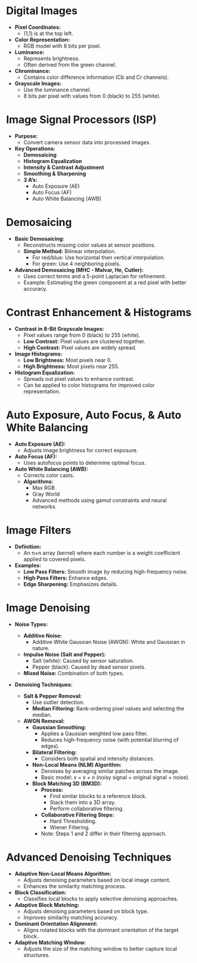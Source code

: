 # Digital Images
- **Pixel Coordinates:**
  - (1,1) is at the top left.
- **Color Representation:**
  - RGB model with 8 bits per pixel.
- **Luminance:**
  - Represents brightness.
  - Often derived from the green channel.
- **Chrominance:**
  - Contains color difference information (Cb and Cr channels).
- **Grayscale Images:**
  - Use the luminance channel.
  - 8 bits per pixel with values from 0 (black) to 255 (white).

# Image Signal Processors (ISP)
- **Purpose:**
  - Convert camera sensor data into processed images.
- **Key Operations:**
  - **Demosaicing**
  - **Histogram Equalization**
  - **Intensity & Contrast Adjustment**
  - **Smoothing & Sharpening**
  - **3 A’s:**
    - Auto Exposure (AE)
    - Auto Focus (AF)
    - Auto White Balancing (AWB)

# Demosaicing
- **Basic Demosaicing:**
  - Reconstructs missing color values at sensor positions.
  - **Simple Method:** Bilinear interpolation.
    - For red/blue: Use horizontal then vertical interpolation.
    - For green: Use 4 neighboring pixels.
- **Advanced Demosaicing (MHC - Malvar, He, Cutler):**
  - Uses correct terms and a 5-point Laplacian for refinement.
  - Example: Estimating the green component at a red pixel with better accuracy.

# Contrast Enhancement & Histograms
- **Contrast in 8-Bit Grayscale Images:**
  - Pixel values range from 0 (black) to 255 (white).
  - **Low Contrast:** Pixel values are clustered together.
  - **High Contrast:** Pixel values are widely spread.
- **Image Histograms:**
  - **Low Brightness:** Most pixels near 0.
  - **High Brightness:** Most pixels near 255.
- **Histogram Equalization:**
  - Spreads out pixel values to enhance contrast.
  - Can be applied to color histograms for improved color representation.

# Auto Exposure, Auto Focus, & Auto White Balancing
- **Auto Exposure (AE):**
  - Adjusts image brightness for correct exposure.
- **Auto Focus (AF):**
  - Uses autofocus points to determine optimal focus.
- **Auto White Balancing (AWB):**
  - Corrects color casts.
  - **Algorithms:**
    - Max RGB
    - Gray World
    - Advanced methods using gamut constraints and neural networks.

# Image Filters
- **Definition:**
  - An n×n array (kernel) where each number is a weight coefficient applied to covered pixels.
- **Examples:**
  - **Low Pass Filters:** Smooth image by reducing high-frequency noise.
  - **High Pass Filters:** Enhance edges.
  - **Edge Sharpening:** Emphasizes details.

# Image Denoising
- **Noise Types:**
  - **Additive Noise:**
    - Additive White Gaussian Noise (AWGN): White and Gaussian in nature.
  - **Impulse Noise (Salt and Pepper):**
    - Salt (white): Caused by sensor saturation.
    - Pepper (black): Caused by dead sensor pixels.
  - **Mixed Noise:** Combination of both types.
  
- **Denoising Techniques:**
  - **Salt & Pepper Removal:**
    - Use outlier detection.
    - **Median Filtering:** Rank-ordering pixel values and selecting the median.
  - **AWGN Removal:**
    - **Gaussian Smoothing:**
      - Applies a Gaussian weighted low pass filter.
      - Reduces high-frequency noise (with potential blurring of edges).
    - **Bilateral Filtering:**
      - Considers both spatial and intensity distances.
    - **Non-Local Means (NLM) Algorithm:**
      - Denoises by averaging similar patches across the image.
      - Basic model: _x = s + n_ (noisy signal = original signal + noise).
    - **Block Matching 3D (BM3D):**
      - **Process:**
        - Find similar blocks to a reference block.
        - Stack them into a 3D array.
        - Perform collaborative filtering.
      - **Collaborative Filtering Steps:**
        - Hard Thresholding.
        - Wiener Filtering.
      - Note: Steps 1 and 2 differ in their filtering approach.

# Advanced Denoising Techniques
- **Adaptive Non-Local Means Algorithm:**
  - Adjusts denoising parameters based on local image content.
  - Enhances the similarity matching process.
- **Block Classification:**
  - Classifies local blocks to apply selective denoising approaches.
- **Adaptive Block Matching:**
  - Adjusts denoising parameters based on block type.
  - Improves similarity matching accuracy.
- **Dominant Orientation Alignment:**
  - Aligns rotated blocks with the dominant orientation of the target block.
- **Adaptive Matching Window:**
  - Adjusts the size of the matching window to better capture local structures.
